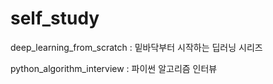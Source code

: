 # self_study

deep_learning_from_scratch : 밑바닥부터 시작하는 딥러닝 시리즈

python_algorithm_interview : 파이썬 알고리즘 인터뷰